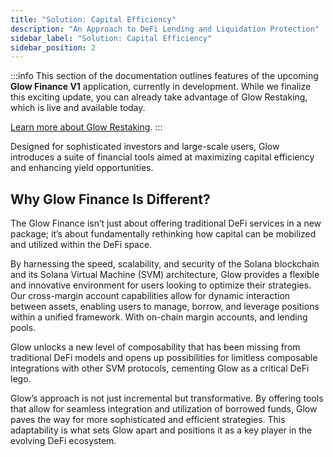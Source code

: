 ```yaml
---
title: "Solution: Capital Efficiency"
description: "An Approach to DeFi Lending and Liquidation Protection"
sidebar_label: "Solution: Capital Efficiency"
sidebar_position: 2
---
```


:::info
This section of the documentation outlines features of the upcoming **Glow Finance V1** application, currently in development. While we finalize this exciting update, you can already take advantage of Glow Restaking, which is live and available today.

[Learn more about Glow Restaking](../02-LRT/overview.md).
:::

Designed for sophisticated investors and large-scale users, Glow introduces a suite of financial tools aimed at maximizing capital efficiency and enhancing yield opportunities.

## Why Glow Finance Is Different?

The Glow Finance isn’t just about offering traditional DeFi services in a new package; it’s about fundamentally rethinking how capital can be mobilized and utilized within the DeFi space.

By harnessing the speed, scalability, and security of the Solana blockchain and its Solana Virtual Machine (SVM) architecture, Glow provides a flexible and innovative environment for users looking to optimize their strategies. Our cross-margin account capabilities allow for dynamic interaction between assets, enabling users to manage, borrow, and leverage positions within a unified framework. With on-chain margin accounts, and lending pools.

Glow unlocks a new level of composability that has been missing from traditional DeFi models and opens up possibilities for limitless composable integrations with other SVM protocols, cementing Glow as a critical DeFi lego.

Glow’s approach is not just incremental but transformative. By offering tools that allow for seamless integration and utilization of borrowed funds, Glow paves the way for more sophisticated and efficient strategies. This adaptability is what sets Glow apart and positions it as a key player in the evolving DeFi ecosystem.
